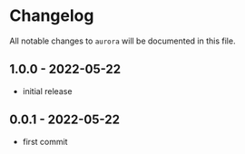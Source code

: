 # Changelog

All notable changes to `aurora` will be documented in this file.

## 1.0.0 - 2022-05-22
- initial release

## 0.0.1 - 2022-05-22
- first commit

